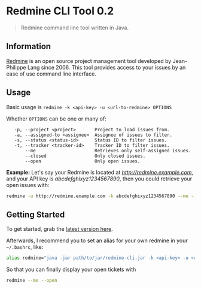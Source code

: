 Redmine CLI Tool 0.2
====================

> Redmine command line tool written in Java.

## Information

[Redmine](http://www.redmine.org/) is an open source project management tool developed by Jean-Philippe Lang since 2006. This tool provides access to your issues by an ease of use command line interface.

## Usage

Basic usage is `redmine -k <api-key> -u <url-to-redmine> OPTIONS` 

Whether `OPTIONS` can be one or many of:
```
   -p, --project <project>       Project to load issues from.
   -a, --assigned-to <assignee>  Assignee of issues to filter.
   -s, --status <status-id>      Status ID to filter issues.
   -t, --tracker <tracker-id>    Tracker ID to filter issues.
       --me                      Retrieves only self-assigned issues.
       --closed                  Only closed issues.
       --open                    Only open issues.
```

**Example:** Let's say your Redmine is located at *http://redmine.example.com*, and your API key is *abcdefghixyz1234567890*, then you could retrieve your open issues with:

```bash
redmine -u http://redmine.example.com -k abcdefghixyz1234567890 --me --open
```

## Getting Started

To get started, grab the [latest version here](https://github.com/CornyPhoenix/Redmine-CLI/releases/tag/v0.2).

Afterwards, I recommend you to set an alias for your own redmine in your `~/.bashrc`, like:

```bash
alias redmine="java -jar path/to/jar/redmine-cli.jar -k <api-key> -u <url>"
```

So that you can finally display your open tickets with

```bash
redmine --me --open
```
